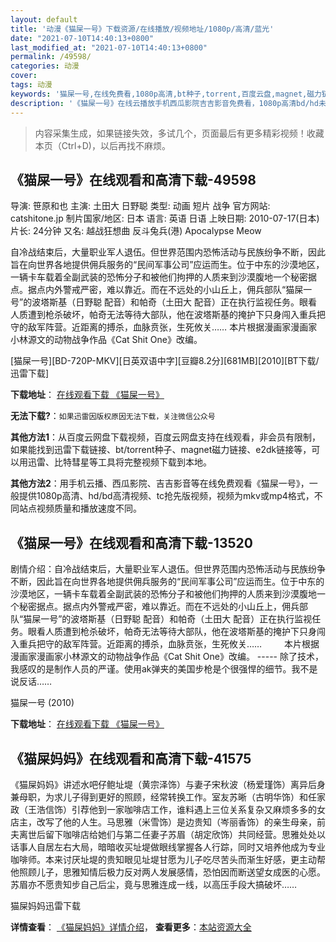 ```yaml
---
layout: default
title: '动漫《猫屎一号》下载资源/在线播放/视频地址/1080p/高清/蓝光'
date: "2021-07-10T14:40:13+0800"
last_modified_at: "2021-07-10T14:40:13+0800"
permalink: /49598/
categories: 动漫
cover:
tags: 动漫
keywords: '猫屎一号,在线免费看,1080p高清,bt种子,torrent,百度云盘,magnet,磁力链,迅雷下载资源'
description: '《猫屎一号》在线云播放手机西瓜影院吉吉影音免费看，1080p高清bd/hd未删减完整版和tc抢先枪版，mkv/mp4格式，附带bt/torrent种子、magnet/磁力链、百度云盘、网盘资源迅雷下载链接'
---
```


>内容采集生成，如果链接失效，多试几个，页面最后有更多精彩视频！收藏本页（Ctrl+D)，以后再找不麻烦。


## 《猫屎一号》在线观看和高清下载-49598

导演: 笹原和也 主演: 土田大 日野聪 类型: 动画 短片 战争 官方网站: catshitone.jp 制片国家/地区: 日本 语言: 英语 日语 上映日期: 2010-07-17(日本) 片长: 24分钟 又名: 越战狂想曲 反斗兔兵(港) Apocalypse Meow

自冷战结束后，大量职业军人退伍。但世界范围内恐怖活动与民族纷争不断，因此旨在向世界各地提供佣兵服务的“民间军事公司”应运而生。位于中东的沙漠地区，一辆卡车载着全副武装的恐怖分子和被他们拘押的人质来到沙漠腹地一个秘密据点。据点内外警戒严密，难以靠近。而在不远处的小山丘上，佣兵部队“猫屎一号”的波塔斯基（日野聪 配音）和帕奇（土田大 配音）正在执行监视任务。眼看人质遭到枪杀破坏，帕奇无法等待大部队，他在波塔斯基的掩护下只身闯入重兵把守的敌军阵营。近距离的搏杀，血脉贲张，生死攸关…… 本片根据漫画家漫画家小林源文的动物战争作品《Cat Shit One》改编。


[猫屎一号][BD-720P-MKV][日英双语中字][豆瓣8.2分][681MB][2010][BT下载/迅雷下载]

**下载地址**： [在线观看下载 《猫屎一号》](https://www.btdx8.com/torrent/cat_shit_one_the_animated_series_2010.html) 


**无法下载?**：`如果迅雷因版权原因无法下载，关注微信公众号 `

**其他方法1**：从百度云网盘下载视频，百度云网盘支持在线观看，非会员有限制，如果能找到迅雷下载链接、bt/torrent种子、magnet磁力链接、e2dk链接等，可以用迅雷、比特彗星等工具将完整视频下载到本地。

**其他方法2**：用手机云播、西瓜影院、吉吉影音等在线免费观看《猫屎一号》，一般提供1080p高清、hd/bd高清视频、tc抢先版视频，视频为mkv或mp4格式，不同站点视频质量和播放速度不同。


## 《猫屎一号》在线观看和高清下载-13520

剧情介绍：自冷战结束后，大量职业军人退伍。但世界范围内恐怖活动与民族纷争不断，因此旨在向世界各地提供佣兵服务的“民间军事公司”应运而生。位于中东的沙漠地区，一辆卡车载着全副武装的恐怖分子和被他们拘押的人质来到沙漠腹地一个秘密据点。据点内外警戒严密，难以靠近。而在不远处的小山丘上，佣兵部队“猫屎一号”的波塔斯基（日野聪 配音）和帕奇（土田大 配音）正在执行监视任务。眼看人质遭到枪杀破坏，帕奇无法等待大部队，他在波塔斯基的掩护下只身闯入重兵把守的敌军阵营。近距离的搏杀，血脉贲张，生死攸关……  　　本片根据漫画家漫画家小林源文的动物战争作品《Cat Shit One》改编。 ----- 除了技术，我感叹的是制作人员的严谨。使用ak弹夹的美国步枪是个很强悍的细节。我不是说反话……


猫屎一号 (2010)

**下载地址**： [在线观看下载 《猫屎一号》](https://www.btbtdy.me/btdy/dy5747.html) 


## 《猫屎妈妈》在线观看和高清下载-41575

《猫屎妈妈》讲述水吧仔鲍址堤（黄宗泽饰）与妻子宋秋波（杨爱瑾饰）离异后身兼母职，为求儿子得到更好的照顾，经常转换工作。室友苏晰（古明华饰）和任家政（王浩信饰）引荐他到一家咖啡店工作，谁料遇上三位关系复杂又麻烦多多的女店主，改写了他的人生。马思雅（米雪饰）是边贵知（岑丽香饰）的亲生母亲，前夫离世后留下咖啡店给她们与第二任妻子苏眉（胡定欣饰）共同经营。思雅处处以话事人自居左右大局，暗暗收买址堤做眼线掌握各人行踪，同时又培养他成为专业咖啡师。本来讨厌址堤的贵知眼见址堤甘愿为儿子吃尽苦头而渐生好感，更主动帮他照顾儿子，思雅知情后极力反对两人发展感情，恐怕因而断送望女成医的心愿。苏眉亦不愿贵知步自己后尘，竟与思雅连成一线，以高压手段大搞破坏&hellip;…


猫屎妈妈迅雷下载

**详情查看**： [《猫屎妈妈》详情介绍](/movie/41575/)， **查看更多**：[本站资源大全](/movie/t/all/)

